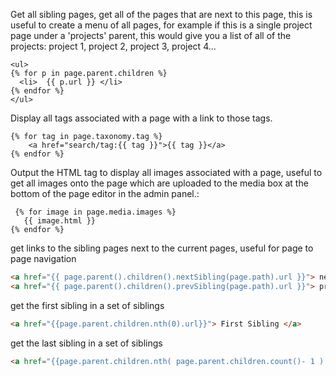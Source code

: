 Get all sibling pages, get all of the pages that are next to this page, this is useful to create a menu of all pages, for example if this is a single project page under a 'projects' parent, this would give you a list of all of the projects: project 1, project 2, project 3, project 4...

```twig
<ul>
{% for p in page.parent.children %}
  <li>  {{ p.url }} </li>
{% endfor %}
</ul>
```

Display all tags associated with a page with a link to those tags.
```twig
{% for tag in page.taxonomy.tag %}
    <a href="search/tag:{{ tag }}">{{ tag }}</a>
{% endfor %}
```

Output the HTML tag to display all images associated with a page, useful to get all images onto the page which are uploaded to the media box at the bottom of the page editor in the admin panel.:  

```twig
 {% for image in page.media.images %}  
   {{ image.html }}  
{% endfor %}
```

get links to the sibling pages next to the current pages, useful for page to page navigation
```html
<a href="{{ page.parent().children().nextSibling(page.path).url }}"> next sibling </a>
<a href="{{ page.parent().children().prevSibling(page.path).url }}"> prev sibling </a>
  ```

get the first sibling in a set of siblings
```html
<a href="{{page.parent.children.nth(0).url}}"> First Sibling </a>
```

get the last sibling in a set of siblings
```html
<a href="{{page.parent.children.nth( page.parent.children.count()- 1 ).url}}">Last Sibling</a>
```



